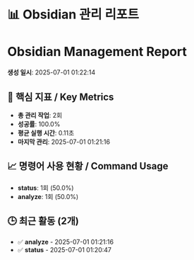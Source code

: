 # 📊 Obsidian 관리 리포트
# Obsidian Management Report

**생성 일시**: 2025-07-01 01:22:14

## 🎯 핵심 지표 / Key Metrics

- **총 관리 작업**: 2회
- **성공률**: 100.0%
- **평균 실행 시간**: 0.11초
- **마지막 관리**: 2025-07-01 01:21:16

## 📈 명령어 사용 현황 / Command Usage

- **status**: 1회 (50.0%)
- **analyze**: 1회 (50.0%)


## 🕒 최근 활동 (2개)

- ✅ **analyze** - 2025-07-01 01:21:16
- ✅ **status** - 2025-07-01 01:20:47
